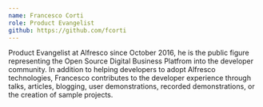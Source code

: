 ```yaml
--- 
name: Francesco Corti
role: Product Evangelist
github: https://github.com/fcorti
---
```

Product Evangelist at Alfresco since October 2016, he is the public figure representing the Open Source Digital Business Platfrom into the developer community. 
In addition to helping developers to adopt Alfresco technologies, Francesco contributes to the developer experience through talks, articles, blogging, user demonstrations, recorded demonstrations, or the creation of sample projects.
